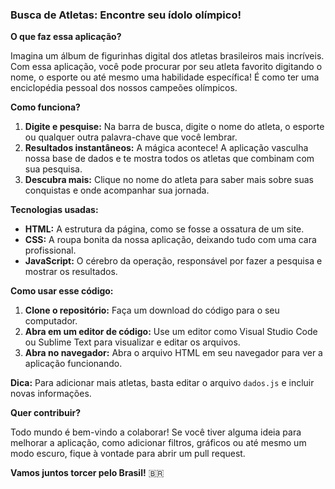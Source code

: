 ### **Busca de Atletas: Encontre seu ídolo olímpico!** 

**O que faz essa aplicação?**

Imagina um álbum de figurinhas digital dos atletas brasileiros mais incríveis. Com essa aplicação, você pode procurar por seu atleta favorito digitando o nome, o esporte ou até mesmo uma habilidade específica! É como ter uma enciclopédia pessoal dos nossos campeões olímpicos.

**Como funciona?**

1. **Digite e pesquise:** Na barra de busca, digite o nome do atleta, o esporte ou qualquer outra palavra-chave que você lembrar.
2. **Resultados instantâneos:** A mágica acontece! A aplicação vasculha nossa base de dados e te mostra todos os atletas que combinam com sua pesquisa.
3. **Descubra mais:** Clique no nome do atleta para saber mais sobre suas conquistas e onde acompanhar sua jornada.

**Tecnologias usadas:**

* **HTML:** A estrutura da página, como se fosse a ossatura de um site.
* **CSS:** A roupa bonita da nossa aplicação, deixando tudo com uma cara profissional.
* **JavaScript:** O cérebro da operação, responsável por fazer a pesquisa e mostrar os resultados.

**Como usar esse código:**

1. **Clone o repositório:** Faça um download do código para o seu computador.
2. **Abra em um editor de código:** Use um editor como Visual Studio Code ou Sublime Text para visualizar e editar os arquivos.
3. **Abra no navegador:** Abra o arquivo HTML em seu navegador para ver a aplicação funcionando.

**Dica:** Para adicionar mais atletas, basta editar o arquivo `dados.js` e incluir novas informações.

**Quer contribuir?**

Todo mundo é bem-vindo a colaborar! Se você tiver alguma ideia para melhorar a aplicação, como adicionar filtros, gráficos ou até mesmo um modo escuro, fique à vontade para abrir um pull request.

**Vamos juntos torcer pelo Brasil!** 🇧🇷
